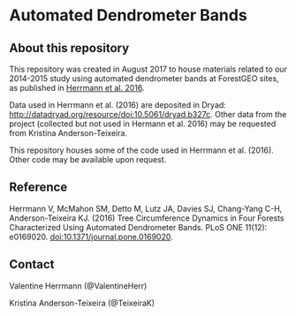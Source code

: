 # Automated Dendrometer Bands

## About this repository

This repository was created in August 2017 to house materials related to our 2014-2015 study using automated dendrometer bands at ForestGEO sites, as published in [Herrmann et al. 2016](http://journals.plos.org/plosone/article?id=10.1371%2Fjournal.pone.0169020).

Data used in Herrmann et al. (2016) are deposited in Dryad: http://datadryad.org/resource/doi:10.5061/dryad.b327c. Other data from the project (collected but not used in Hermann et al. 2016) may be requested from Kristina Anderson-Teixeira.

This repository houses some of the code used in Herrmann et al. (2016). Other code may be available upon request.

## Reference
Herrmann V, McMahon SM, Detto M, Lutz JA, Davies SJ, Chang-Yang C-H, Anderson-Teixeira KJ. (2016) Tree Circumference Dynamics in Four Forests Characterized Using Automated Dendrometer Bands. PLoS ONE 11(12): e0169020. [doi:10.1371/journal.pone.0169020](http://journals.plos.org/plosone/article?id=10.1371%2Fjournal.pone.0169020).


## Contact
Valentine Herrmann (@ValentineHerr)

Kristina Anderson-Teixeira (@TeixeiraK)
